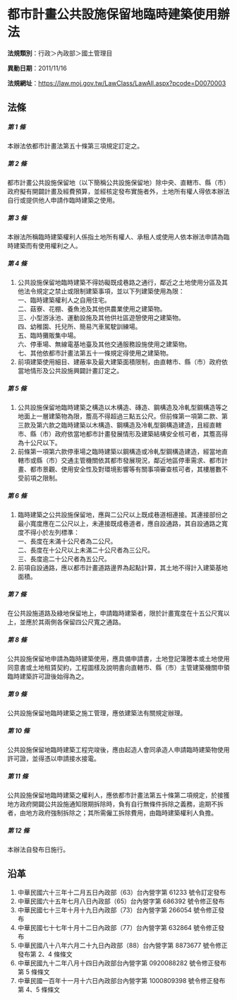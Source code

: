 # 都市計畫公共設施保留地臨時建築使用辦法


**法規類別**：行政＞內政部＞國土管理目

**異動日期**：2011/11/16  

**法規網址**：https://law.moj.gov.tw/LawClass/LawAll.aspx?pcode=D0070003



## 法條
##### 第 1 條
本辦法依都市計畫法第五十條第三項規定訂定之。

##### 第 2 條
都市計畫公共設施保留地（以下簡稱公共設施保留地）除中央、直轄市、縣（市）政府擬有開闢計畫及經費預算，並經核定發布實施者外，土地所有權人得依本辦法自行或提供他人申請作臨時建築之使用。

##### 第 3 條
本辦法所稱臨時建築權利人係指土地所有權人、承租人或使用人依本辦法申請為臨時建築而有使用權利之人。

##### 第 4 條
1. 公共設施保留地臨時建築不得妨礙既成巷路之通行，鄰近之土地使用分區及其他法令規定之禁止或限制建築事項，並以下列建築使用為限：  
一、臨時建築權利人之自用住宅。  
二、菇寮、花棚、養魚池及其他供農業使用之建築物。  
三、小型游泳池、運動設施及其他供社區遊憩使用之建築物。  
四、幼稚園、托兒所、簡易汽車駕駛訓練場。  
五、臨時攤販集中場。  
六、停車場、無線電基地臺及其他交通服務設施使用之建築物。  
七、其他依都市計畫法第五十一條規定得使用之建築物。
1. 前項建築使用細目、建蔽率及最大建築面積限制，由直轄市、縣（市）政府依當地情形及公共設施興闢計畫訂定之。

##### 第 5 條
1. 公共設施保留地臨時建築之構造以木構造、磚造、鋼構造及冷軋型鋼構造等之地面上一層建築物為限，簷高不得超過三點五公尺。但前條第一項第二款、第三款及第六款之臨時建築以木構造、鋼構造及冷軋型鋼構造建造，且經直轄市、縣（市）政府依當地都市計畫發展情形及建築結構安全核可者，其簷高得為十公尺以下。
1. 前條第一項第六款停車場之臨時建築以鋼構造或冷軋型鋼構造建造，經當地直轄市或縣（市）交通主管機關依其都市發展現況，鄰近地區停車需求、都市計畫、都市景觀、使用安全性及對環境影響等有關事項審查核可者，其樓層數不受前項之限制。

##### 第 6 條
1. 臨時建築之公共設施保留地，應與二公尺以上既成巷道相連接。其連接部份之最小寬度應在二公尺以上，未連接既成巷道者，應自設通路，其自設通路之寬度不得小於左列標準：  
一、長度在未滿十公尺者為二公尺。  
二、長度在十公尺以上未滿二十公尺者為三公尺。  
三、長度逾二十公尺者為五公尺。
1. 前項自設通路，應以都市計畫道路邊界為起點計算，其土地不得計入建築基地面積。

##### 第 7 條
在公共設施道路及綠地保留地上，申請臨時建築者，限於計畫寬度在十五公尺寬以上，並應於其兩側各保留四公尺寬之通路。

##### 第 8 條
公共設施保留地申請為臨時建築使用，應具備申請書，土地登記簿謄本或土地使用同意書或土地租賃契約，工程圖樣及說明書向直轄市、縣（市）主管建築機關申領臨時建築許可證後始得為之。

##### 第 9 條
公共設施保留地臨時建築之施工管理，應依建築法有關規定辦理。

##### 第 10 條
公共設施保留地臨時建築工程完竣後，應由起造人會同承造人申請臨時建築物使用許可證，並得憑以申請接水接電。

##### 第 11 條
公共設施保留地臨時建築之權利人，應依都市計畫法第五十條第二項規定，於接獲地方政府開闢公共設施通知限期拆除時，負有自行無條件拆除之義務，逾期不拆者，由地方政府強制拆除之；其所需僱工拆除費用，由臨時建築權利人負擔。

##### 第 12 條
本辦法自發布日施行。

## 沿革
1. 中華民國六十三年十二月五日內政部（63）台內營字第 61233  號令訂定發布
1. 中華民國六十五年七月八日內政部（65）台內營字第 686392 號令修正發布
1. 中華民國七十三年十月十九日內政部（73）台內營字第 266054 號令修正發布
1. 中華民國七十七年十月十二日內政部（77）台內營字第 632864 號令修正發布
1. 中華民國八十八年六月二十九日內政部（88）台內營字第 8873677  號令修正發布第 2、4 條條文
1. 中華民國九十二年八月十四日內政部台內營字第 0920088282 號令修正發布第 5  條條文
1. 中華民國一百年十一月十六日內政部台內營字第 1000809398 號令修正發布第 4、5 條條文
